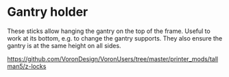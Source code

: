 # Gantry holder

These sticks allow hanging the gantry on the top of the frame. Useful to work at
its bottom, e.g. to change the gantry supports. They also ensure the gantry is
at the same height on all sides.

https://github.com/VoronDesign/VoronUsers/tree/master/printer_mods/tallman5/z-locks
